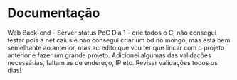 # Documentação
Web Back-end - Server status PoC
Dia 1 - crie todos o C, não consegui testar pois a net caius e não consegui criar um bd no mongo, mas está bem semelhante ao anterior, mas acredito que vou ter que lincar com o projeto anterior e fazer um grande projeto. Adicionei algumas das validações necessárias, faltam as de endereço, IP etc. Revisar validações todos os dias!  
